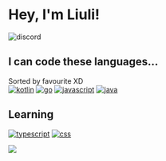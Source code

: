 # Hey, I'm Liuli!
![discord](https://discord.c99.nl/widget/theme-1/764439594141220874.png)

## I can code these languages...
Sorted by favourite XD  
[![kotlin](https://img.shields.io/badge/-kotlin-blue?style=for-the-badge&logo=kotlin&logoColor=white)](https://kotlinlang.org/)
[![go](https://img.shields.io/badge/-golang-blue?style=for-the-badge&logo=go&logoColor=white)](https://go.dev/)
[![javascript](https://img.shields.io/badge/-javascript-blue?style=for-the-badge&logo=javascript&logoColor=white)](https://nodejs.org/)
[![java](https://img.shields.io/badge/-java-blue?style=for-the-badge&logo=java&logoColor=white)](https://www.java.com/)

## Learning
[![typescript](https://img.shields.io/badge/-typescript-blue?style=for-the-badge&logo=typescript&logoColor=white)](https://www.typescriptlang.org/)
[![css](https://img.shields.io/badge/-css-blue?style=for-the-badge&logo=css3&logoColor=white)](https://developer.mozilla.org/en-US/docs/Web/CSS)

![](https://github-readme-stats.vercel.app/api?username=liulihaocai&show_icons=true&theme=dracula)
